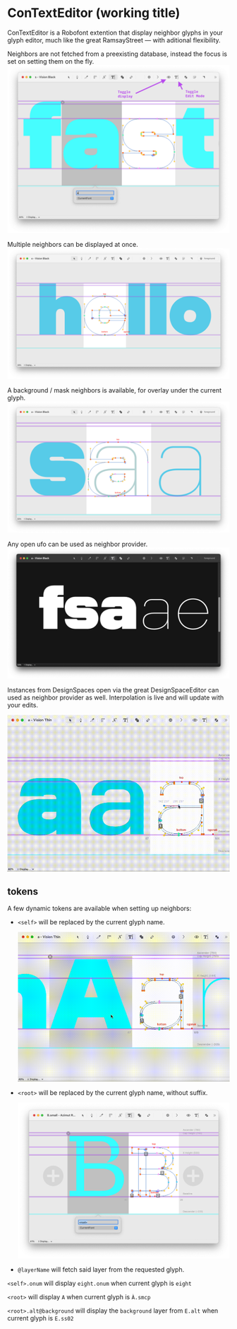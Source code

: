 # ConTextEditor (working title)

ConTextEditor is a Robofont extention that display neighbor glyphs in your glyph editor, much like the great RamsayStreet — with aditional flexibility. 

Neighbors are not fetched from a preexisting database, instead the focus is set on setting them on the fly.
![UI](https://github.com/mathieureguer/ContextEditor/blob/main/resources/screens/UI-annotated.png)


Multiple neighbors can be displayed at once.
![background](https://github.com/mathieureguer/ContextEditor/blob/main/resources/screens/multiple-neighbors.png)


A background / mask neighbors is available, for overlay under the current glyph.
![background](https://github.com/mathieureguer/ContextEditor/blob/main/resources/screens/mask-1.png)

Any open ufo can be used as neighbor provider.
![preview](https://github.com/mathieureguer/ContextEditor/blob/main/resources/screens/preview.png)

Instances from DesignSpaces open via the great DesignSpaceEditor can used as neighbor provider as well. Interpolation is live and will update with your edits. 

![designspace](https://github.com/mathieureguer/ContextEditor/blob/main/resources/screens/designspace.gif)


## tokens

A few dynamic tokens are available when setting up neighbors:

- `<self>` will be replaced by the current glyph name. 

  ![<self>](https://github.com/mathieureguer/ContextEditor/blob/main/resources/screens/self.gif)

- `<root>` will be replaced by the current glyph name, without suffix.

  ![<root>](https://github.com/mathieureguer/ContextEditor/blob/main/resources/screens/root.png)

- `@layerName` will fetch said layer from the requested glyph.


`<self>.onum` will display `eight.onum` when current glyph is `eight`

`<root>` will display `A` when current glyph is `À.smcp`

`<root>.alt@background` will display the `background` layer from `E.alt` when current glyph is `E.ss02`

